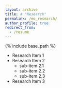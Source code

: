```yaml
---
layout: archive
title: # "Research"
permalink: /eo_research/
author_profile: true
redirect_from:
  - /resume
---
```


{% include base_path %}

  
* Research Item 1
* Research Item 2
  * sub-item 2.1
  * sub-item 2.2
  * sub-item 2.3
* Research Item 3
